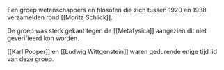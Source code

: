Een groep wetenschappers en filosofen die zich tussen 1920 en 1938 verzamelden rond [[Moritz Schlick]].

De groep was sterk gekant tegen de [[Metafysica]] aangezien dit niet geverifieerd kon worden.

[[Karl Popper]] en [[Ludwig Wittgenstein]] waren gedurende enige tijd lid van deze groep.